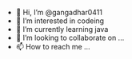 - 👋 Hi, I’m @gangadhar0411
- 👀 I’m interested in codeing
- 🌱 I’m currently learning java
- 💞️ I’m looking to collaborate on ...
- 📫 How to reach me ...

<!---
gangadhar0411/gangadhar0411 is a ✨ special ✨ repository because its `README.md` (this file) appears on your GitHub profile.
You can click the Preview link to take a look at your changes.
--->
